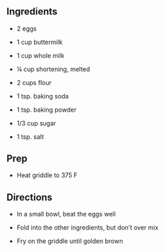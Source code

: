 # 

## Ingredients

- 2 eggs

- 1 cup buttermilk

- 1 cup whole milk

- ¼ cup shortening, melted

- 2 cups flour

- 1 tsp. baking soda

- 1 tsp. baking powder

- 1/3 cup sugar

- 1 tsp. salt

## Prep

- Heat griddle to 375 F

## Directions

- In a small bowl, beat the eggs well

- Fold into the other ingredients, but don’t over mix

- Fry on the griddle until golden brown
